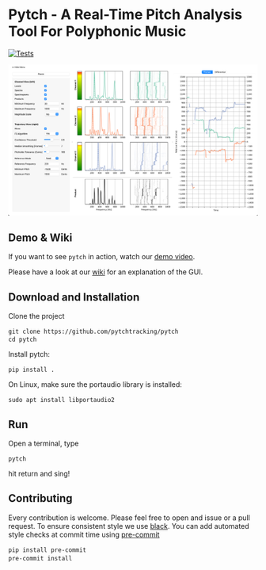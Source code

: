 Pytch - A Real-Time Pitch Analysis Tool For Polyphonic Music
===============

[![Tests](https://github.com/pytchtracking/pytch/actions/workflows/python-app.yml/badge.svg)](https://github.com/pytchtracking/pytch/actions/workflows/python-app.yml)

![screenshot](pictures/screenshot.png)

## Demo & Wiki

If you want to see `pytch` in action, watch our [demo video](https://youtu.be/LPt83Wqf2e4).

Please have a look at our [wiki](https://github.com/pytchtracking/pytch/wiki) for an explanation of the GUI.


## Download and Installation

Clone the project
```
git clone https://github.com/pytchtracking/pytch
cd pytch
```

Install pytch:
```
pip install .
```

On Linux, make sure the portaudio library is installed:
```
sudo apt install libportaudio2
```

## Run
Open a terminal, type
```
pytch
```
hit return and sing!

## Contributing

Every contribution is welcome. Please feel free to open and issue or a pull request. To ensure consistent style we use [black](https://github.com/psf/black).
You can add automated style checks at commit time using [pre-commit](https://pre-commit.com/)

```bash
pip install pre-commit
pre-commit install
```

